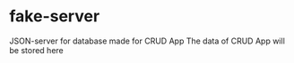 # fake-server
 JSON-server for database made for CRUD App
 The data of CRUD App will be stored here
